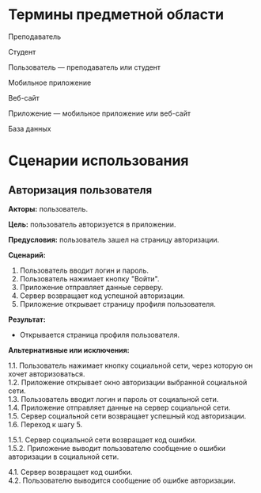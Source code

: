 # Термины предметной области

Преподаватель

Студент

Пользователь — преподаватель или студент

Мобильное приложение

Веб-сайт

Приложение — мобильное приложение или веб-сайт

База данных

# Сценарии использования

## Авторизация пользователя

**Акторы:** пользователь.

**Цель:** пользователь авторизуется в приложении.

**Предусловия:** пользователь зашел на страницу авторизации.

**Сценарий:**

1. Пользователь вводит логин и пароль.
2. Пользователь нажимает кнопку "Войти".
3. Приложение отправляет данные серверу.
4. Сервер возвращает код успешной авторизации.
5. Приложение открывает страницу профиля пользователя.

**Результат:**

- Открывается страница профиля пользователя.

**Альтернативные или исключения:**

1.1. Пользователь нажимает кнопку социальной сети, через которую он хочет авторизоваться.  
1.2. Приложение открывает окно авторизации выбранной социальной сети.  
1.3. Пользователь вводит логин и пароль от социальной сети.  
1.4. Приложение отправляет данные на сервер социальной сети.  
1.5. Сервер социальной сети возвращает успешный код авторизации.  
1.6. Переход к шагу 5.  

1.5.1. Сервер социальной сети возвращает код ошибки.  
1.5.2. Приложение выводит пользователю сообщение о ошибки авторизации в социальной сети.  

4.1. Сервер возвращает код ошибки.  
4.2. Пользователю выводится сообщение об ошибке авторизации.  

